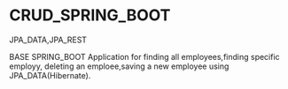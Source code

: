 # CRUD_SPRING_BOOT
JPA_DATA,JPA_REST

BASE SPRING_BOOT Application for finding all employees,finding specific employy, deleting an emploee,saving a new employee using JPA_DATA(Hibernate).
